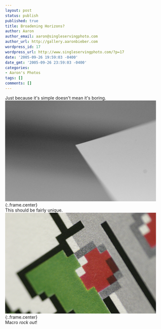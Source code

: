 ```yaml
---
layout: post
status: publish
published: true
title: Broadening Horizons?
author: Aaron
author_email: aaron@singleservingphoto.com
author_url: http://gallery.aaronbieber.com
wordpress_id: 17
wordpress_url: http://www.singleservingphoto.com/?p=17
date: '2005-09-26 19:59:03 -0400'
date_gmt: '2005-09-26 23:59:03 -0400'
categories:
- Aaron's Photos
tags: []
comments: []
---
```

Just because it's simple doesn't mean it's boring.\
 ![](/ssp/26sept05-01.jpg){:.frame.center}\
 This should be fairly unique.\
 ![](/ssp/26sept05-02.jpg){:.frame.center}\
 Macro *rock out*!
